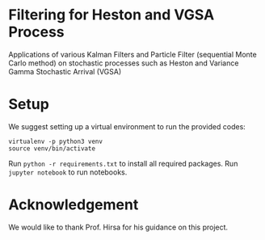 # Filtering for Heston and VGSA Process
Applications of various Kalman Filters and Particle Filter (sequential Monte Carlo method) on stochastic processes such as Heston and Variance Gamma Stochastic Arrival (VGSA)

# Setup
We suggest setting up a virtual environment to run the provided codes:
```
virtualenv -p python3 venv
source venv/bin/activate
```
Run `python -r requirements.txt` to install all required packages. Run `jupyter notebook` to run notebooks.

# Acknowledgement
We would like to thank Prof. Hirsa for his guidance on this project.

